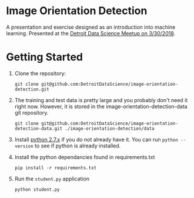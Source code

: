 # Image Orientation Detection
A presentation and exercise designed as an introduction into machine learning.  Presented at the [Detroit Data Science Meetup on 3/30/2018](https://www.meetup.com/Detroit-Data-Science-Meetup/events/238413214/).

# Getting Started

1. Clone the repository:

    ```
    git clone git@github.com:DetroitDataScience/image-orientation-detection.git
    ```

2. The training and test data is pretty large and you probably don't need it right now.  However, it is stored in the image-orientation-detection-data git repository.

    ```
    git clone git@github.com:DetroitDataScience/image-orientation-detection-data.git ./image-orientation-detection/data
    ```

3. Install [python 2.7.x](https://www.python.org/downloads/) if you do not already have it.  You can run `python --version` to see if python is already installed.

4. Install the python dependancies found in requirements.txt

    ```
    pip install -r requirements.txt
    ```

5. Run the `student.py` application

    ```
    python student.py
    ```